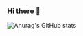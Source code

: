 ### Hi there 👋
![Anurag's GitHub stats](https://github-readme-stats.vercel.app/api?username=WithYourLanguage&show_icons=true&theme=radical)

<!--
**WithYourLanguage/WithYourLanguage** is a ✨ _special_ ✨ repository because its `README.md` (this file) appears on your GitHub profile.

Here are some ideas to get you started:

- 🔭 I’m currently working on ...
- 🌱 I’m currently learning ...
- 👯 I’m looking to collaborate on ...
- 🤔 I’m looking for help with ...
- 💬 Ask me about ...
- 📫 How to reach me: ...
- 😄 Pronouns: ...
- ⚡ Fun fact: ...
-->
